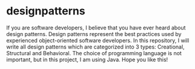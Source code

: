 # designpatterns
If you are software developers, I believe that you have ever heard about design patterns. Design patterns represent the best practices used by experienced object-oriented software developers. In this repository, I will write all design patterns which are categorized into 3 types: Creational, Structural and Behavioral. The choice of programming language is not important, but in this project, I am using Java. Hope you like this!
